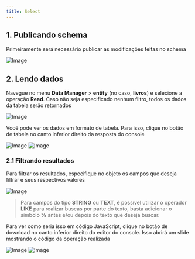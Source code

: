 ```yaml
---
title: Select
---
```



## 1. Publicando schema

Primeiramente será necessário publicar as modificações feitas no schema

![Image](/images/yc-web/publishSchema.png)

## 2. Lendo dados

Navegue no menu **Data Manager** > **entity** (no caso, **livros**) e selecione a operação **Read**. Caso não seja especificado nenhum filtro, todos os dados da tabela serão retornados

![Image](/images/yc-web/read.png)

Você pode ver os dados em formato de tabela. Para isso, clique no botão de tabela no canto inferior direito da resposta do console

![Image](/images/yc-web/read2.png)
![Image](/images/yc-web/read3.png)

### 2.1 Filtrando resultados

Para filtrar os resultados, especifique no objeto os campos que deseja filtrar e seus respectivos valores

![Image](/images/yc-web/read6.png)

>Para campos do tipo **STRING** ou **TEXT**, é possível utilizar o operador **LIKE** para realizar buscas por parte do texto, basta adicionar o símbolo **%** antes e/ou depois do texto que deseja buscar.

Para ver como seria isso em código JavaScript, clique no botão de download no canto inferior direito do editor do console. Isso abrirá um slide mostrando o código da operação realizada

![Image](/images/yc-web/read4.png)
![Image](/images/yc-web/read5.png)
